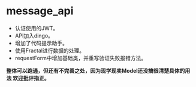 # message_api

* 认证使用的JWT。
* API加入dingo。
* 增加了代码提示助手。
* 使用Fractal进行数据的处理。
* requestForm中增加基础类，并重写验证失败报错方法。


**整体可以跑通，但还有不完善之处，因为现学现卖Model还没搞很清楚具体的用法
欢迎批评指正。**
